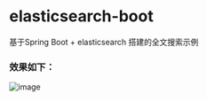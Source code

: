 # elasticsearch-boot

基于Spring Boot + elasticsearch 搭建的全文搜索示例

### 效果如下：

![image](https://github.com/lufengc/elasticsearch-boot/blob/master/screenshots/a.jpeg)
